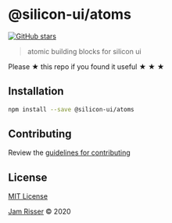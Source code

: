 # @silicon-ui/atoms

[![GitHub stars](https://img.shields.io/github/stars/codejamninja/atoms.svg?style=social&label=Stars)](https://github.com/codejamninja/silicon-ui)

> atomic building blocks for silicon ui

Please ★ this repo if you found it useful ★ ★ ★

## Installation

```sh
npm install --save @silicon-ui/atoms
```

## Contributing

Review the [guidelines for contributing](https://github.com/codejamninja/silicon-ui/blob/master/CONTRIBUTING.md)

## License

[MIT License](https://github.com/codejamninja/silicon-ui/blob/master/LICENSE)

[Jam Risser](https://codejam.ninja) © 2020
